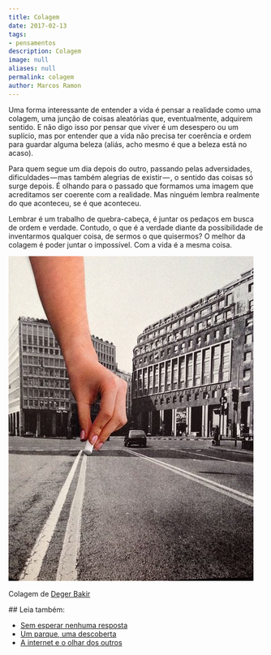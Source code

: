 ```yaml
---
title: Colagem
date: 2017-02-13
tags:
- pensamentos
description: Colagem
image: null
aliases: null
permalink: colagem
author: Marcos Ramon
---
```

Uma forma interessante de entender a vida é pensar a realidade como uma colagem, uma junção de coisas aleatórias que, eventualmente, adquirem sentido. E não digo isso por pensar que viver é um desespero ou um suplício, mas por entender que a vida não precisa ter coerência e ordem para guardar alguma beleza (aliás, acho mesmo é que a beleza está no acaso).

Para quem segue um dia depois do outro, passando pelas adversidades, dificuldades — mas também alegrias de existir — , o sentido das coisas só surge depois. É olhando para o passado que formamos uma imagem que acreditamos ser coerente com a realidade. Mas ninguém lembra realmente do que aconteceu, se é que aconteceu.

Lembrar é um trabalho de quebra-cabeça, é juntar os pedaços em busca de ordem e verdade. Contudo, o que é a verdade diante da possibilidade de inventarmos qualquer coisa, de sermos o que quisermos? O melhor da colagem é poder juntar o impossível. Com a vida é a mesma coisa.

<img src="/assets/img/colagem-medium.jpeg">

Colagem de [Deger Bakir](https://www.flickr.com/photos/degerbakircollage/)


<div class="leia-tambem" markdown="1">
## Leia também:

- <a href="/sem-esperar-nenhuma-resposta">Sem esperar nenhuma resposta</a>
- <a href="/um-parque-uma-descoberta">Um parque, uma descoberta</a>
- <a href="/a-internet-e-o-olhar-dos-outros">A internet e o olhar dos outros</a>
</div>